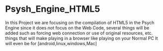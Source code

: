 # Psysh_Engine_HTML5
In this Project we are focusing on the compilation of HTML5 in the Psych Engine since it does not focus on the Web Code, several things will be added such as forcing web connection or use of original resources, etc. things that will make playing in a browser like playing on your Normal PC It will even be for [android,linux,windows,Mac]
